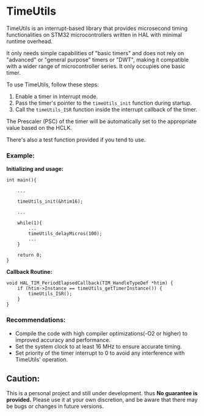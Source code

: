 # TimeUtils

TimeUtils is an interrupt-based library that provides microsecond timing functionalities on STM32 microcontrollers written in HAL with minimal runtime overhead.

It only needs simple capabilities of "basic timers" and does not rely on "advanced" or "general purpose" timers or "DWT", making it compatible with a wider range of microcontroller series. It only occupies one basic timer.

To use TimeUtils, follow these steps:

1. Enable a timer in interrupt mode.
2. Pass the timer's pointer to the `timeUtils_init` function during startup.
3. Call the `timeUtils_ISR` function inside the interrupt callback of the timer.

The Prescaler (PSC) of the timer will be automatically set to the appropriate value based on the HCLK.

There's also a test function provided if you tend to use.
### Example:

**Initializing and usage:**

    int main(){

        ...

        timeUtils_init(&htim16);

        ...

        while(1){
            ...
            timeUtils_delayMicros(100);
            ...
        }
        
        return 0;
    }

**Callback Routine:**

    void HAL_TIM_PeriodElapsedCallback(TIM_HandleTypeDef *htim) {
        if (htim->Instance == timeUtils_getTimerInstance()) {
            timeUtils_ISR();
        }
    }

### Recommendations:
* Compile the code with high compiler optimizations(-O2 or higher) to improved accuracy and performance.
* Set the system clock to at least 16 MHz to ensure accurate timing.
* Set priority of the timer interrupt to 0 to avoid any interference with TimeUtils' operation.

## **Caution:**
This is a personal project and still under development. thus
**No guarantee is provided.** Please use it at your own discretion, and be aware that there may be bugs or changes in future versions.